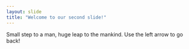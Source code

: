 ```yaml
---
layout: slide
title: "Welcome to our second slide!"
---
```

Small step to a man, huge leap to the mankind.
Use the left arrow to go back!

